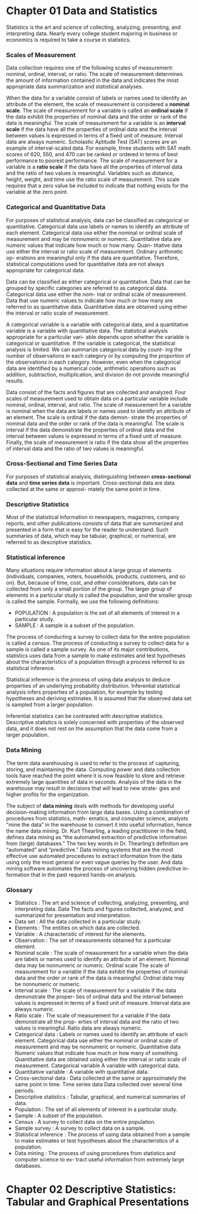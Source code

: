 # Chapter 01 Data and Statistics

Statistics is the art and science of collecting, analyzing, presenting, and interpreting data. Nearly every college student majoring in business or economics is required to take a course in statistics.

### Scales of Measurement

Data collection requires one of the following scales of measurement: nominal, ordinal, interval, or ratio. The scale of measurement determines the amount of information contained in the data and indicates the most appropriate data summarization and statistical analyses.

When the data for a variable consist of labels or names used to identify an attribute of the element, the scale of measurement is considered a __nominal scale__. The scale of measurement for a variable is called an __ordinal scale__ if the data exhibit the properties of nominal data and the order or rank of the data is meaningful. The scale of measurement for a variable is an __interval scale__ if the data have all the properties of ordinal data and the interval between values is expressed in terms of a fixed unit of measure. Interval data are always numeric. Scholastic Aptitude Test (SAT) scores are an example of interval-scaled data. For example, three students with SAT math scores of 620, 550, and 470 can be ranked or ordered in terms of best performance to poorest performance. The scale of measurement for a variable is a __ratio scale__ if the data have all the properties of interval data and the ratio of two values is meaningful. Variables such as distance, height, weight, and time use the ratio scale of measurement. This scale requires that a zero value be included to indicate that nothing exists for the variable at the zero point.


### Categorical and Quantitative Data

For purposes of statistical analysis, data can be classified as categorical or quantitative. Categorical data use labels or names to identify an attribute of each element. Categorical data use either the nominal or ordinal scale of measurement and may be nonnumeric or numeric. Quantitative data are numeric values that indicate how much or how many. Quan- titative data use either the interval or ratio scale of measurement. Ordinary arithmetic op- erations are meaningful only if the data are quantitative. Therefore, statistical computations used for quantitative data are not always appropriate for categorical data.

Data can be classified as either categorical or quantitative. Data that can be grouped by specific categories are referred to as categorical data. Categorical data use either the nom- inal or ordinal scale of measurement. Data that use numeric values to indicate how much or how many are referred to as quantitative data. Quantitative data are obtained using either the interval or ratio scale of measurement.

A categorical variable is a variable with categorical data, and a quantitative variable is a variable with quantitative data. The statistical analysis appropriate for a particular vari- able depends upon whether the variable is categorical or quantitative. If the variable is categorical, the statistical analysis is limited. We can summarize categorical data by count- ing the number of observations in each category or by computing the proportion of the observations in each category. However, even when the categorical data are identified by a numerical code, arithmetic operations such as addition, subtraction, multiplication, and division do not provide meaningful results. 

Data consist of the facts and figures that are collected and analyzed. Four scales of measurement used to obtain data on a particular variable include nominal, ordinal, interval, and ratio. The scale of measurement for a variable is nominal when the data are labels or names used to identify an attribute of an element. The scale is ordinal if the data demon- strate the properties of nominal data and the order or rank of the data is meaningful. The scale is interval if the data demonstrate the properties of ordinal data and the interval between values is expressed in terms of a fixed unit of measure. Finally, the scale of measurement is ratio if the data show all the properties of interval data and the ratio of two values is meaningful.

### Cross-Sectional and Time Series Data

For purposes of statistical analysis, distinguishing between __cross-sectional data__ and __time series data__ is important. Cross-sectional data are data collected at the same or approxi- mately the same point in time.

### Descriptive Statistics

Most of the statistical information in newspapers, magazines, company reports, and other publications consists of data that are summarized and presented in a form that is easy for the reader to understand. Such summaries of data, which may be tabular, graphical, or numerical, are referred to as descriptive statistics.

### Statistical inference 

Many situations require information about a large group of elements (individuals, companies, voters, households, products, customers, and so on). But, because of time, cost, and other considerations, data can be collected from only a small portion of the group. The larger group of elements in a particular study is called the population, and the smaller group is called the sample. Formally, we use the following definitions:

* POPULATION : A population is the set of all elements of interest in a particular study.
* SAMPLE : A sample is a subset of the population.

The process of conducting a survey to collect data for the entire population is called a census. The process of conducting a survey to collect data for a sample is called a sample survey. As one of its major contributions, statistics uses data from a sample to make estimates and test hypotheses about the characteristics of a population through a process referred to as statistical inference.

Statistical inference is the process of using data analysis to deduce properties of an underlying probability distribution. Inferential statistical analysis infers properties of a population, for example by testing hypotheses and deriving estimates. It is assumed that the observed data set is sampled from a larger population.

Inferential statistics can be contrasted with descriptive statistics. Descriptive statistics is solely concerned with properties of the observed data, and it does not rest on the assumption that the data come from a larger population.

### Data Mining

The term data warehousing is used to refer to the process of capturing, storing, and maintaining the data. Computing power and data collection tools have reached the point where it is now feasible to store and retrieve extremely large quantities of data in seconds. Analysis of the data in the warehouse may result in decisions that will lead to new strate- gies and higher profits for the organization.

The subject of __data mining__ deals with methods for developing useful decision-making information from large data bases. Using a combination of procedures from statistics, math- ematics, and computer science, analysts “mine the data” in the warehouse to convert it into useful information, hence the name data mining. Dr. Kurt Thearling, a leading practitioner in the field, defines data mining as “the automated extraction of predictive information from (large) databases.” The two key words in Dr. Thearling’s definition are “automated” and “predictive.” Data mining systems that are the most effective use automated procedures to extract information from the data using only the most general or even vague queries by the user. And data mining software automates the process of uncovering hidden predictive in- formation that in the past required hands-on analysis.

### Glossary

* Statistics : The art and science of collecting, analyzing, presenting, and interpreting data. Data The facts and figures collected, analyzed, and summarized for presentation and interpretation.
* Data set : All the data collected in a particular study.
* Elements : The entities on which data are collected.
* Variable : A characteristic of interest for the elements.
* Observation : The set of measurements obtained for a particular element.
* Nominal scale : The scale of measurement for a variable when the data are labels or names used to identify an attribute of an element. Nominal data may be nonnumeric or numeric. Ordinal scale The scale of measurement for a variable if the data exhibit the properties of nominal data and the order or rank of the data is meaningful. Ordinal data may be nonnumeric or numeric.
* Interval scale : The scale of measurement for a variable if the data demonstrate the proper- ties of ordinal data and the interval between values is expressed in terms of a fixed unit of measure. Interval data are always numeric.
* Ratio scale : The scale of measurement for a variable if the data demonstrate all the prop- erties of interval data and the ratio of two values is meaningful. Ratio data are always numeric.
* Categorical data : Labels or names used to identify an attribute of each element. Categorical data use either the nominal or ordinal scale of measurement and may be nonnumeric or numeric. Quantitative data Numeric values that indicate how much or how many of something. Quantitative data are obtained using either the interval or ratio scale of measurement. Categorical variable A variable with categorical data.
* Quantitative variable : A variable with quantitative data.
* Cross-sectional data : Data collected at the same or approximately the same point in time. Time series data Data collected over several time periods.
* Descriptive statistics : Tabular, graphical, and numerical summaries of data.
* Population : The set of all elements of interest in a particular study.
* Sample : A subset of the population.
* Census : A survey to collect data on the entire population.
* Sample survey : A survey to collect data on a sample.
* Statistical inference : The process of using data obtained from a sample to make estimates or test hypotheses about the characteristics of a population.
* Data mining : The process of using procedures from statistics and computer science to ex- tract useful information from extremely large databases.

# Chapter 02 Descriptive Statistics: Tabular and Graphical Presentations

